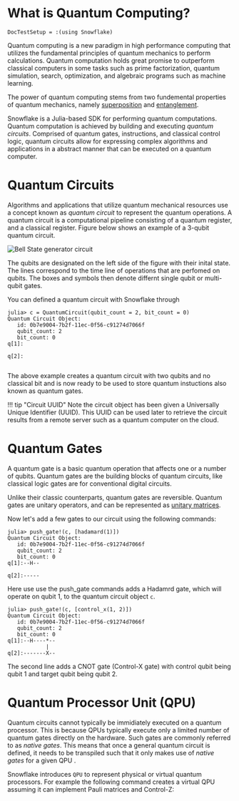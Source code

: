 # What is Quantum Computing?
```@meta
DocTestSetup = :(using Snowflake)
```
Quantum computing is a new paradigm in high performance computing that utilizes the fundamental principles of quantum mechanics to perform calculations. Quantum computation holds great promise to outperform classical computers in some tasks such as prime factorization, quantum simulation, search, optimization, and algebraic programs such as machine learning.

The power of quantum computing stems from two fundemental properties of quantum mechanics, namely [superposition](https://en.wikipedia.org/wiki/Quantum_superposition) and [entanglement](https://en.wikipedia.org/wiki/Quantum_entanglement).

Snowflake is a Julia-based SDK for performing quantum computations. Quantum computation is achieved by building and executing _quantum circuits_. Comprised of quantum gates, instructions, and classical control logic, quantum circuits allow for expressing complex algorithms and applications in a abstract manner that can be executed on a quantum computer.

# Quantum Circuits

Algorithms and applications that utilize quantum mechanical resources use a concept known as _quantum circuit_ to represent the quantum operations. A quantum circuit is a computational pipeline consisting of a quantum register, and a classical register. Figure below shows an example of a 3-qubit quantum circuit.

![Bell State generator circuit](https://i.stack.imgur.com/NkYrk.png)

The qubits are designated on the left side of the figure with their inital state. The lines correspond to the time line of operations that are perfomed on qubits. The boxes and symbols then denote differnt single qubit or multi-qubit gates.

You can defined a quantum circuit with Snowflake through

```jldoctest basics_quantum_circuit
julia> c = QuantumCircuit(qubit_count = 2, bit_count = 0)
Quantum Circuit Object:
   id: 0b7e9004-7b2f-11ec-0f56-c91274d7066f 
   qubit_count: 2 
   bit_count: 0 
q[1]:
     
q[2]:
  
```
The above example creates a quantum circuit with two qubits and no classical bit and is now ready to be used to store quantum instuctions also known as quantum gates. 

!!! tip "Circuit UUID"
    Note the circuit object has been given a Universally Unique Identifier (UUID). This UUID can be used later to retrieve the circuit results from a remote server such as a quantum computer on the cloud.


# Quantum Gates

A quantum gate is a basic quantum operation that affects one or a number of qubits. Quantum gates are the building blocks of quantum circuits, like classical logic gates are for conventional digital circuits.

Unlike their classic counterparts, quantum gates are reversible. Quantum gates are unitary operators, and can be represented as [unitary matrices](https://en.wikipedia.org/wiki/Unitary_matrix).

Now let's add a few gates to our circuit using the following commands:

```jldoctest basics_quantum_circuit
julia> push_gate!(c, [hadamard(1)])
Quantum Circuit Object:
   id: 0b7e9004-7b2f-11ec-0f56-c91274d7066f 
   qubit_count: 2 
   bit_count: 0 
q[1]:--H--
          
q[2]:-----
```          
Here use use the push_gate commands adds a Hadamrd gate, which will operate on qubit 1, to the quantum circuit object `c`.
```jldoctest basics_quantum_circuit
julia> push_gate!(c, [control_x(1, 2)])
Quantum Circuit Object:
   id: 0b7e9004-7b2f-11ec-0f56-c91274d7066f 
   qubit_count: 2 
   bit_count: 0 
q[1]:--H----*--
            |  
q[2]:-------X--
```

 The second line adds a CNOT gate (Control-X gate) with control qubit being qubit 1 and target qubit being qubit 2. 

 # Quantum Processor Unit (QPU)

Quantum circuits cannot typically be immidiately executed on a quantum processor. This is because QPUs typically execute only a limited number of quantum gates directly on the hardware. Such gates are commonly referred to as *native gates*. This means that once a general quantum circuit is defined, it needs to be transpiled such that it only makes use of *native gates* for a given QPU . 

Snowflake introduces `QPU` to represent physical or virtual quantum processors. For example the following command creates a virtual QPU assuming it can implement Pauli matrices and Control-Z:

